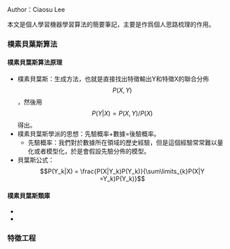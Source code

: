 Author：Ciaosu Lee

本文是個人學習機器學習算法的簡要筆記，主要是作爲個人思路梳理的作用。



### **樸素貝葉斯算法**

#### 樸素貝葉斯算法原理

* 樸素貝葉斯：生成方法，也就是直接找出特徵輸出Y和特徵X的聯合分佈$$P(X,Y)$$，然後用$$P(Y|X) = P(X,Y)/P(X)$$得出。
* 樸素貝葉斯學派的思想：先驗概率+數據=後驗概率。
   * 先驗概率：我們對於數據所在領域的歷史經驗，但是這個經驗常常難以量化或者模型化，於是會假設先驗分佈的模型。
* 貝葉斯公式：$$P(Y_k|X) = \frac{P(X|Y_k)P(Y_k)}{\sum\limits_{k}P(X|Y =Y_k)P(Y_k)}$$

#### 樸素貝葉斯類庫

* 

* 


### **特徵工程**
